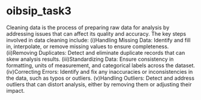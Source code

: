 # oibsip_task3
Cleaning data is the process of preparing raw data for analysis by addressing issues that can affect its quality and accuracy. 
The key steps involved in data cleaning include:
(i)Handling Missing Data: Identify and fill in, interpolate, or remove missing values to ensure completeness.
(ii)Removing Duplicates: Detect and eliminate duplicate records that can skew analysis results.
(iii)Standardizing Data: Ensure consistency in formatting, units of measurement, and categorical labels across the dataset.
(iv)Correcting Errors: Identify and fix any inaccuracies or inconsistencies in the data, such as typos or outliers.
(v)Handling Outliers: Detect and address outliers that can distort analysis, either by removing them or adjusting their impact.
